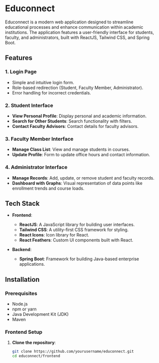 # Educonnect

Educonnect is a modern web application designed to streamline educational processes and enhance communication within academic institutions. The application features a user-friendly interface for students, faculty, and administrators, built with ReactJS, Tailwind CSS, and Spring Boot.

## Features

### 1. **Login Page**
- Simple and intuitive login form.
- Role-based redirection (Student, Faculty Member, Administrator).
- Error handling for incorrect credentials.

### 2. **Student Interface**
- **View Personal Profile**: Display personal and academic information.
- **Search for Other Students**: Search functionality with filters.
- **Contact Faculty Advisors**: Contact details for faculty advisors.

### 3. **Faculty Member Interface**
- **Manage Class List**: View and manage students in courses.
- **Update Profile**: Form to update office hours and contact information.

### 4. **Administrator Interface**
- **Manage Records**: Add, update, or remove student and faculty records.
- **Dashboard with Graphs**: Visual representation of data points like enrollment trends and course loads.

## Tech Stack

- **Frontend**:
  - **ReactJS**: A JavaScript library for building user interfaces.
  - **Tailwind CSS**: A utility-first CSS framework for styling.
  - **React Icons**: Icon library for React.
  - **React Feathers**: Custom UI components built with React.

- **Backend**:
  - **Spring Boot**: Framework for building Java-based enterprise applications.

## Installation

### Prerequisites

- Node.js
- npm or yarn
- Java Development Kit (JDK)
- Maven

### Frontend Setup

1. **Clone the repository**:
   ```bash
   git clone https://github.com/yourusername/educonnect.git
   cd educonnect/frontend
